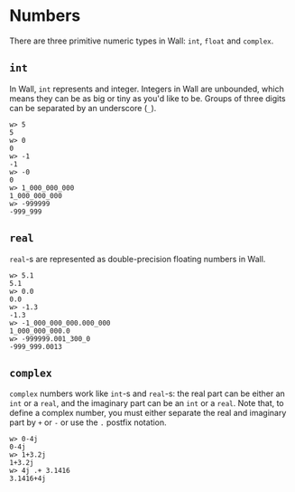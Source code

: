 # Numbers

There are three primitive numeric types in Wall: `int`, `float` and `complex`.

## `int`

In Wall, `int` represents and integer. Integers in Wall are unbounded, which means they can be as big or tiny as you'd like to be. Groups of three digits can be separated by an underscore (`_`).

```
w> 5
5
w> 0
0
w> -1
-1
w> -0
0
w> 1_000_000_000
1_000_000_000
w> -999999
-999_999
```

## `real`

`real`-s are represented as double-precision floating numbers in Wall.

```
w> 5.1
5.1
w> 0.0
0.0
w> -1.3
-1.3
w> -1_000_000_000.000_000
1_000_000_000.0
w> -999999.001_300_0
-999_999.0013
```


## `complex`

`complex` numbers work like `int`-s and `real`-s: the real part can be either an `int` or a `real`, and the imaginary part can be an `int` or a `real`.  Note that, to define a complex number, you must either separate the real and imaginary part by `+` or `-` or use the `.` postfix notation.

```
w> 0-4j
0-4j
w> 1+3.2j
1+3.2j
w> 4j .+ 3.1416 
3.1416+4j
```
